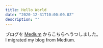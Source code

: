 ```yaml
---
title: Hello World
date: "2020-12-31T10:00:00.0Z"
description: ""
---
```


ブログを [Medium](https://cotton-ori.medium.com/) からこちらへうつしました。
<br>
I migrated my blog from Medium.
